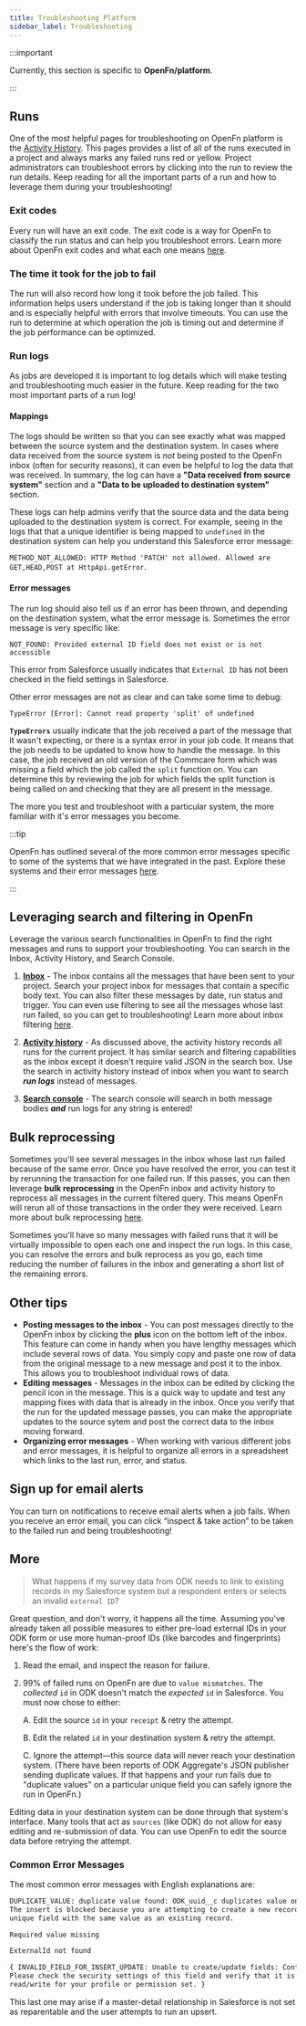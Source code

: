 ```yaml
---
title: Troubleshooting Platform
sidebar_label: Troubleshooting
---
```


:::important

Currently, this section is specific to **OpenFn/platform**.

:::

## Runs

One of the most helpful pages for troubleshooting on OpenFn platform is the
[Activity History](/documentation/get-started/terminology/#activity-history).
This pages provides a list of all of the runs executed in a project and always
marks any failed runs red or yellow. Project administrators can troubleshoot
errors by clicking into the run to review the run details. Keep reading for all
the important parts of a run and how to leverage them during your
troubleshooting!

### Exit codes

Every run will have an exit code. The exit code is a way for OpenFn to classify
the run status and can help you troubleshoot errors. Learn more about OpenFn
exit codes and what each one means [here](/documentation/monitor-history/troubleshooting).

### The time it took for the job to fail

The run will also record how long it took before the job failed. This
information helps users understand if the job is taking longer than it should
and is especially helpful with errors that involve timeouts. You can use the run
to determine at which operation the job is timing out and determine if the job
performance can be optimized.

### Run logs

As jobs are developed it is important to log details which will make testing and
troubleshooting much easier in the future. Keep reading for the two most
important parts of a run log!

#### Mappings

The logs should be written so that you can see exactly what was mapped between
the source system and the destination system. In cases where data received from
the source system is _not_ being posted to the OpenFn inbox (often for security
reasons), it can even be helpful to log the data that was received. In summary,
the log can have a **"Data received from source system"** section and a **"Data
to be uploaded to destination system"** section.

These logs can help admins verify that the source data and the data being
uploaded to the destination system is correct. For example, seeing in the logs
that that a unique identifier is being mapped to `undefined` in the destination
system can help you understand this Salesforce error message:

`METHOD_NOT_ALLOWED: HTTP Method 'PATCH' not allowed. Allowed are GET,HEAD,POST at HttpApi.getError`.

#### Error messages

The run log should also tell us if an error has been thrown, and depending on
the destination system, what the error message is. Sometimes the error message
is very specific like:

`NOT_FOUND: Provided external ID field does not exist or is not accessible`

This error from Salesforce usually indicates that `External ID` has not been
checked in the field settings in Salesforce.

Other error messages are not as clear and can take some time to debug:

`TypeError [Error]: Cannot read property 'split' of undefined`

**`TypeErrors`** usually indicate that the job received a part of the message
that it wasn't expecting, or there is a syntax error in your job code. It means
that the job needs to be updated to know how to handle the message. In this
case, the job received an old version of the Commcare form which was missing a
field which the job called the `split` function on. You can determine this by
reviewing the job for which fields the split function is being called on and
checking that they are all present in the message.

The more you test and troubleshoot with a particular system, the more familiar
with it's error messages you become.

:::tip

OpenFn has outlined several of the more common error messages specific to some
of the systems that we have integrated in the past. Explore these systems and
their error messages [here](/adaptors#connect-anything).

:::

## Leveraging search and filtering in OpenFn

Leverage the various search functionalities in OpenFn to find the right messages
and runs to support your troubleshooting. You can search in the Inbox, Activity
History, and Search Console.

1. **[Inbox](/documentation/legacy/manage/platform-mgmt/#inbox)** - The inbox contains
   all the messages that have been sent to your project. Search your project
   inbox for messages that contain a specific body text. You can also filter
   these messages by date, run status and trigger. You can even use filtering to
   see all the messages whose last run failed, so you can get to
   troubleshooting! Learn more about inbox filtering
   [here](/documentation/legacy/manage/platform-mgmt/#inbox).

2. **[Activity history](/documentation/get-started/terminology/#activity-history)** -
   As discussed above, the activity history records all runs for the current
   project. It has similar search and filtering capabilities as the inbox except
   it doesn't require valid JSON in the search box. Use the search in activity
   history instead of inbox when you want to search **_run logs_** instead of
   messages.

3. **[Search console](/documentation/legacy/manage/platform-mgmt/#search-console)** -
   The search console will search in both message bodies **_and_** run logs for
   any string is entered!

## Bulk reprocessing

Sometimes you'll see several messages in the inbox whose last run failed because
of the same error. Once you have resolved the error, you can test it by
rerunning the transaction for one failed run. If this passes, you can then
leverage **bulk reprocessing** in the OpenFn inbox and activity history to
reprocess all messages in the current filtered query. This means OpenFn will
rerun all of those transactions in the order they were received. Learn more
about bulk reprocessing
[here](/documentation/legacy/manage/platform-mgmt/#bulk-reprocess-messages).

Sometimes you'll have so many messages with failed runs that it will be
virtually impossible to open each one and inspect the run logs. In this case,
you can resolve the errors and bulk reprocess as you go, each time reducing the
number of failures in the inbox and generating a short list of the remaining
errors.

## Other tips

- **Posting messages to the inbox** - You can post messages directly to the
  OpenFn inbox by clicking the **plus** icon on the bottom left of the inbox.
  This feature can come in handy when you have lengthy messages which include
  several rows of data. You simply copy and paste one row of data from the
  original message to a new message and post it to the inbox. This allows you to
  troubleshoot individual rows of data.
- **Editing messages** - Messages in the inbox can be edited by clicking the
  pencil icon in the message. This is a quick way to update and test any mapping
  fixes with data that is already in the inbox. Once you verify that the run for
  the updated message passes, you can make the appropriate updates to the source
  sytem and post the correct data to the inbox moving forward.
- **Organizing error messages** - When working with various different jobs and
  error messages, it is helpful to organize all errors in a spreadsheet which
  links to the last run, error, and status.

## Sign up for email alerts

You can turn on notifications to receive email alerts when a job fails. When you
receive an error email, you can click “inspect & take action” to be taken to the
failed run and being troubleshooting!

## More

> What happens if my survey data from ODK needs to link to existing records in
> my Salesforce system but a respondent enters or selects an invalid
> `external ID`?

Great question, and don't worry, it happens all the time. Assuming you've
already taken all possible measures to either pre-load external IDs in your ODK
form or use more human-proof IDs (like barcodes and fingerprints) here's the
flow of work:

1. Read the email, and inspect the reason for failure.

2. 99% of failed runs on OpenFn are due to `value mismatches`. The _collected_
   `id` in ODK doesn't match the _expected_ `id` in Salesforce. You must now
   chose to either:

   A. Edit the source `id` in your `receipt` & retry the attempt.

   B. Edit the related `id` in your destination system & retry the attempt.

   C. Ignore the attempt—this source data will never reach your destination
   system. (There have been reports of ODK Aggregate's JSON publisher sending
   duplicate values. If that happens and your run fails due to "duplicate
   values" on a particular unique field you can safely ignore the run in
   OpenFn.)

Editing data in your destination system can be done through that system's
interface. Many tools that act as `sources` (like ODK) do not allow for easy
editing and re-submission of data. You can use OpenFn to edit the source data
before retrying the attempt.

### Common Error Messages

The most common error messages with English explanations are:

```sh
DUPLICATE_VALUE: duplicate value found: ODK_uuid__c duplicates value on record with id: a0524000005wNw0
The insert is blocked because you are attempting to create a new record with a
unique field with the same value as an existing record.
```

```sh
Required value missing
```

```sh
ExternalId not found
```

```sh
{ INVALID_FIELD_FOR_INSERT_UPDATE: Unable to create/update fields: Contact__c.
Please check the security settings of this field and verify that it is
read/write for your profile or permission set. }
```

This last one may arise if a master-detail relationship in Salesforce is not set
as reparentable and the user attempts to run an upsert.
